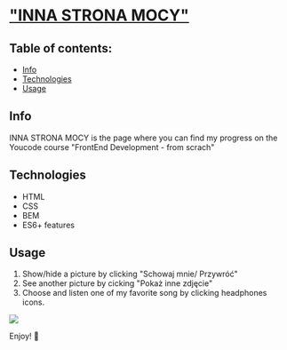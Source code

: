 # ["INNA STRONA MOCY"](https://shadoo1.github.io/homepage/)

## Table of contents:
- [Info](#info)
- [Technologies](#technologies)
- [Usage](#usage)

## Info
INNA STRONA MOCY is the page where you can find my progress on the Youcode course "FrontEnd Development - from scrach"

## Technologies
- HTML
- CSS
- BEM
- ES6+ features

## Usage
1. Show/hide a picture by clicking "Schowaj mnie/ Przywróć"
2. See another picture by cicking "Pokaż inne zdjęcie"
3. Choose and listen one of my favorite song by clicking headphones icons.

![](https://raw.githubusercontent.com/shadoo1/homepage/57000afbe9099e05a0fcaf295e2c2e089f89afc5/images/usageHomepage.gif)

Enjoy! 🤗
